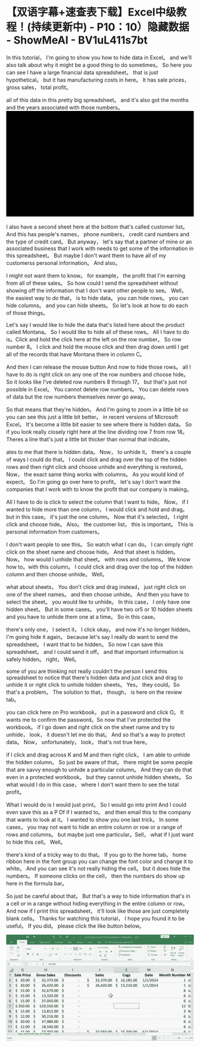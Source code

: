 # 【双语字幕+速查表下载】Excel中级教程！(持续更新中) - P10：10）隐藏数据 - ShowMeAI - BV1uL411s7bt

In this tutorial， I'm going to show you how to hide data in Excel。 and we'll also talk about why it might be a good thing to do sometimes。 So here you can see I have a large financial data spreadsheet。 that is just hypothetical。 but it has manufacturing costs in here。 It has sale prices， gross sales， total profit。

 all of this data in this pretty big spreadsheet。 and it's also got the months and the years associated with those numbers。![](img/aa0d1b3e7cf808922fb33f2150bf5906_1.png)

I also have a second sheet here at the bottom that's called customer list。 And this has people's names， phone numbers， credit card numbers and the type of credit card。 But anyway， let's say that a partner of mine or an associated business that I work with needs to get some of the information in this spreadsheet。 But maybe I don't want them to have all of my customerss personal information。 And also。

 I might not want them to know。 for example， the profit that I'm earning from all of these sales。 So how could I send the spreadsheet without showing off the information that I don't want other people to see。 Well， the easiest way to do that， is to hide data。 you can hide rows。 you can hide columns。 and you can hide sheets。 So let's look at how to do each of those things。

 Let's say I would like to hide the data that's listed here about the product called Montana。 So I would like to hide all of these rows。 All I have to do is。Click and hold the click here at the left on the row number。 So row number 8。 I click and hold the mouse click and then drag down until I get all of the records that have Montana there in column C。

 And then I can release the mouse button And now to hide those rows。 all I have to do is right click on any one of the row numbers and choose hide。 So it looks like I've deleted row numbers 8 through 17。 but that's just not possible in Excel。 You cannot delete row numbers。 You can delete rows of data but the row numbers themselves never go away。

 So that means that they're hidden。 And I'm going to zoom in a little bit so you can see this just a little bit better。 in recent versions of Microsoft Excel。 It's become a little bit easier to see where there is hidden data。 So if you look really closely right here at the line dividing row 7 from row 18。 Theres a line that's just a little bit thicker than normal that indicate。

ates to me that there is hidden data。 Now， to unhide it， there's a couple of ways I could do that。 I could click and drag over the top of the hidden rows and then right click and choose unhide and everything is restored。 Now， the exact same thing works with columns。 As you would kind of expect。 So I'm going go over here to profit。 let's say I don't want the companies that I work with to know the profit that our company is making。

 All I have to do is click to select the column that I want to hide。 Now。 if I wanted to hide more than one column， I would click and hold and drag。 but in this case。 it's just the one column。 Now that it's selected， I right click and choose hide。 Also。 the customer list， this is important。 This is personal information from customers。

 I don't want people to see this。 So watch what I can do。 I can simply right click on the sheet name and choose hide。 And that sheet is hidden。 Now。 how would I unhide that sheet。 with rows and columns。 We know how to。with this column。 I could click and drag over the top of the hidden column and then choose unhide。 Well。

 what about sheets， You don't click and drag instead， just right click on one of the sheet names。 and then choose unhide。 And then you have to select the sheet。 you would like to unhide。 In this case， I only have one hidden sheet。 But in some cases。 you'll have two or5 or 10 hidden sheets and you have to unhide them one at a time。 So in this case。

 there's only one， I select it， I click okay。 and now it's no longer hidden。 I'm going hide it again。 because let's say I really do want to send the spreadsheet。 I want that to be hidden。 So now I can save this spreadsheet。 and I could send it off。 and that important information is safely hidden。 right， Well。

 some of you are thinking not really couldn't the person I send this spreadsheet to notice that there's hidden data and just click and drag to unhide it or right click to unhide hidden sheets。 Yes， they could。So that's a problem。 The solution to that， though， is here on the review tab。

 you can click here on Pro workbook， put in a password and click O。 It wants me to confirm the password。So now that I've protected the workbook。 if I go down and right click on the sheet name and try to unhide， look， it doesn't let me do that。 And so that's a way to protect data。 Now， unfortunately， look， that's not true here。

 if I click and drag across K and M and then right click， I am able to unhide the hidden column。 So just be aware of that。 there might be some people that are savvy enough to unhide a particular column。 And they can do that even in a protected workbook。 but they cannot unhide hidden sheets。 So what would I do in this case， where I don't want them to see the total profit。

 What I would do is I would just print。 So I would go into print And I could even save this as a P Df if I wanted to。 and then email this to the company that wants to look at it。 I wanted to show you one last trick。 In some cases， you may not want to hide an entire column or row or a range of rows and columns。 but maybe just one particular。Sell， what if I just want to hide this cell。 Well。

 there's kind of a tricky way to do that。 If you go to the home tab。 home ribbon here in the font group you can change the font color and change it to white。 And you can see it's not really hiding the cell。 but it does hide the numbers。 If someone clicks on the cell， then the numbers do show up here in the formula bar。

 So just be careful about that。 But that's a way to hide information that's in a cell or in a range without hiding everything in the entire column or row。 And now if I print this spreadsheet， it'll look like those are just completely blank cells。 Thanks for watching this tutorial， I hope you found it to be useful。 If you did。 please click the like button below。

![](img/aa0d1b3e7cf808922fb33f2150bf5906_3.png)